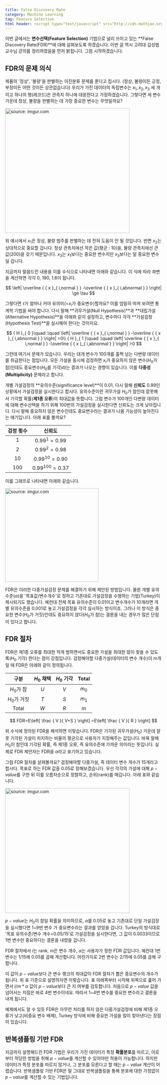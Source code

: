 ```yaml
---
title: False Discovery Rate
category: Machine Learning
tag: Feature Selection
html header: <script type="text/javascript" src="http://cdn.mathjax.org/mathjax/latest/MathJax.js?config=TeX-AMS_SVG"></script>
---
```


이번 글에서는 **변수선택(Feature Selection)** 기법으로 널리 쓰이고 있는 **False Discovery Rate(FDR)**에 대해 살펴보도록 하겠습니다. 이번 글 역시 고려대 김성범 교수님 강의를 정리하였음을 먼저 밝힙니다. 그럼 시작하겠습니다.



## FDR의 문제 의식

제품의 '정상', '불량'을 판별하는 이진분류 문제를 푼다고 칩시다. (정상, 불량이든 긍정, 부정이든 어떤 것이든 상관없습니다) 우리가 가진 데이터의 독립변수는 $x_1, x_2, x_3$ 세 개이고 하나의 행(레코드)은 관측치 하나에 대응한다고 가정하겠습니다. 그렇다면 세 변수 가운데 정상, 불량을 판별하는 데 가장 중요한 변수는 무엇일까요?

<a href="http://imgur.com/e2T9Rnn"><img src="http://i.imgur.com/e2T9Rnn.png" width="400px" title="source: imgur.com" /></a>

위 예시에서 $x_1$은 정상, 불량 범주를 판별하는 데 전혀 도움이 안 될 것입니다. 반면 $x_2$는 상대적으로 중요할 겁니다. 정상 관측치에선 작은 값(평균 : 10)을, 불량 관측치에선 큰 값(200)을 갖기 때문입니다. $x_3$는 $x_1$보다는 중요한 변수지만 $x_3$보다는 덜 중요한 변수일 겁니다.

지금까지 말씀드린 내용을 이를 수식으로 나타내면 아래와 같습니다. 이 식에 따라 좌변을 계산하면 각각 0, 190, 1.6이 됩니다.


$$
\left| \overline { { x }_{ i,normal } } -\overline { { x }_{ i,abnormal } }  \right| \ge \tau
$$

그렇다면 $τ$가 얼마나 커야 유의미(=$x_i$가 중요변수)할까요? 이를 엄밀히 따져 보려면 통계학 기법을 써야 합니다. 다시 말해 **귀무가설(Null Hypothesis)**과 **대립가설(Alternative Hypothesis)**을 아래와 같이 설정하고, 변수마다 각각 **가설검정(Hypothesis Test)**을 실시해야 한다는 것이지요. 



$$
{ H }_{ 0 }\quad :\quad \left| \overline { { x }_{ i,normal } } -\overline { { x }_{ i,abnormal } }  \right| =0\\ { H }_{ 1 }\quad :\quad \left| \overline { { x }_{ i,normal } } -\overline { { x }_{ i,abnormal } }  \right| >0
$$


그런데 여기서 문제가 있습니다. 우리는 대개 변수가 100개를 훌쩍 넘는 다변량 데이터를 취급한다는 점입니다. 모든 가설을 동시에 검정하면 $x_i$가 중요하지 않은 변수($H_0$가 참)인데도 중요변수($H_0$를 기각)라는 결과가 나오는 경향이 있습니다. 이를 **다중성(Multiplicity)** 문제라고 합니다. 

개별 가설검정의 **유의수준(significance level)**이 0.01, 다시 말해 **신뢰도** 0.99인 상황에서 가설검정을 실시한다고 합시다. 유의수준이란 귀무가설 $H_0$가 참인데 잘못해서 기각할 확률(**제1종 오류**)의 최대값을 뜻합니다. 그럼 변수가 100개인 다변량 데이터에 대해 변수선택을 하기 위해 100번의 가설검정을 실시한다면 신뢰도는 크게 낮아집니다. 다시 말해 중요하지 않은 변수인데도 중요변수라는 결과가 나올 가능성이 높아진다는 얘기입니다. 아래 표를 볼까요?




| 검정 횟수 |        신뢰도        |
| :---: | :---------------: |
|   1   |   $0.99^1=0.99$   |
|   2   |   $0.99^2=0.98$   |
|  10   | $0.99^{10}=0.90$  |
|  100  | $0.99^{100}=0.37$ |



이를 그래프로 나타내면 아래와 같습니다.



<a href="http://imgur.com/wBYsEEw"><img src="http://i.imgur.com/wBYsEEw.png" width="300px" title="source: imgur.com" /></a>

FDR은 이러한 다중가설검정 문제를 해결하기 위해 제안된 방법입니다. 물론 개별 유의수준($α$)을 '목표값/변수개수'로 정하고 기존대로 가설검정을 수행하는 기법(Turkey)이 제시되기도 했습니다. 예컨대 전체 목표 유의수준이 0.01이고 변수개수가 10개라면 개별 유의수준을 0.001로 놓고 가설검정을 각각 실시하는 방식이죠. 그러나 이 방식은 중요한 변수($H_0$가 거짓)인데도 중요하지 않다($H_0$가 참)는 결론을 내는 경우가 많은 단점이 있다고 합니다. 



## FDR 절차

FDR은 제1종 오류를 최대한 적게 범하면서도 중요한 가설을 최대한 많이 찾을 수 있도록($H_0$ 기각) 한다는 점이 강점입니다. 검정해야할 다중가설(데이터의 변수 개수)이 $m$개일 때 FDR은 아래와 같이 정의됩니다.

|    구분     | $H_0$ 채택 | $H_0$ 기각 | Total |
| :-------: | :------: | :------: | :---: |
| $H_0$가 참  |   $U$    |   $V$    | $m_0$ |
| $H_0$가 거짓 |   $T$    |   $S$    | $m_1$ |
|   Total   |   $W$    |   $R$    |  $m$  |

$$
FDR=E\left[ \frac { V }{ V+S }  \right] =E\left[ \frac { V }{ R }  \right]
$$

위 수식에 정의된 FDR을 해석하면 이렇습니다. FDR은 기각된 귀무가설($H_0$) 가운데 잘못 기각된 가설이 차지하는 비율의 평균으로 사용자가 지정해주는 값입니다. 바꿔 말해 $H_0$이 참인데 기각된 확률, 즉 제1종 오류, 즉 유의수준에 가까운 의미라는 뜻입니다. 실제로 FDR 제안자는 FDR을 $α$라고 표기하고 있습니다.

그럼 FDR 절차를 살펴볼까요? 검정해야할 다중가설, 즉 데이터 변수 개수가 15개라고 합시다. 목표로 하는 FDR 값을 0.05로 정해보겠습니다. 우선 각각의 가설에 대해 $p-value$를 구한 뒤 이를 오름차순으로 정렬하고, 순위(rank)를 매깁니다. 아래 표와 같습니다.

<a href="http://imgur.com/m40OJEw"><img src="http://i.imgur.com/m40OJEw.png" width="400px" title="source: imgur.com" /></a>

$p-value$는 $H_0$이 참일 확률을 의미하므로, $α$를 0.05로 놓고 기존대로 단일 가설검정을 실시했다면 1~9번 변수 가 중요변수라는 결과를 얻었을 겁니다. Turkey의 방식대로 '목표 유의수준/변수 개수=0.05/15'로 가설검정을 실시한다면, 그 값이 0.0033이므로 1번 변수만 중요하다는 결론을 내렸을 겁니다.

FDR 절차에서 $i$는 rank, $m$은 변수 개수, $α$는 사용자가 정한 FDR 값입니다. 예컨대 1번 변수는 $1/15$에 0.05를 곱해 계산합니다. 마찬가지로 2번 변수는 $2/15$에 0.05를 곱해 구합니다. 

이 값이 $p-value$보다 큰 변수 랭크의 최대값이 FDR 절차가 뽑은 중요변수의 개수가 됩니다. 위 표 기준으로 설명하자면 이렇습니다. 표 아래쪽부터 시작해 위쪽으로 훑어 가면서  $i/m*α$ 값이 $p-value$보다 큰 지 여부를 검토합니다. 처음으로 $p-value$ 값을 넘어서는 지점은 바로 4번 변수이네요. 따라서 1~4번 변수를 중요한 변수라고 결론을 내게 됩니다.

예제에서도 알 수 있듯 FDR은 아무런 처리를 하지 않은 다중가설검정에 비해 제1종 오류가 낮고(비중요 변수 배제), Turkey 방식에 비해 중요한 가설을 많이 찾아낸다는 장점이 있습니다.



## 반복샘플링 기반 FDR

지금까지 설명해드린 FDR 기법은 우리가 가진 데이터가 특정 **확률분포**를 따르고, 이로부터 적당한 방법을 취해 $p-value$를 계산할 수 있어야만 적용이 가능합니다. 하지만 데이터가 특정 분포를 따르지 않거나, 그 분포를 모른다고 할 때는 $p-value$ 계산이 어렵습니다. 반복샘플링 기반 FDR은 말 그대로 반복샘플링을 통해 분포에 대한 가정없이 $p-value$를 계산할 수 있는 기법입니다.